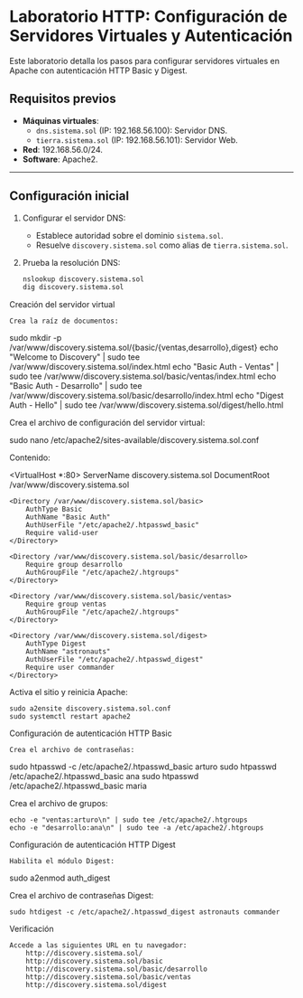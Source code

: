 # Laboratorio HTTP: Configuración de Servidores Virtuales y Autenticación

Este laboratorio detalla los pasos para configurar servidores virtuales en Apache con autenticación HTTP Basic y Digest.

## Requisitos previos
- **Máquinas virtuales**: 
  - `dns.sistema.sol` (IP: 192.168.56.100): Servidor DNS.
  - `tierra.sistema.sol` (IP: 192.168.56.101): Servidor Web.
- **Red**: 192.168.56.0/24.
- **Software**: Apache2.

---

## Configuración inicial

1. Configurar el servidor DNS:
   - Establece autoridad sobre el dominio `sistema.sol`.
   - Resuelve `discovery.sistema.sol` como alias de `tierra.sistema.sol`.

2. Prueba la resolución DNS:
   ```bash
   nslookup discovery.sistema.sol
   dig discovery.sistema.sol

Creación del servidor virtual

    Crea la raíz de documentos:

sudo mkdir -p /var/www/discovery.sistema.sol/{basic/{ventas,desarrollo},digest}
echo "Welcome to Discovery" | sudo tee /var/www/discovery.sistema.sol/index.html
echo "Basic Auth - Ventas" | sudo tee /var/www/discovery.sistema.sol/basic/ventas/index.html
echo "Basic Auth - Desarrollo" | sudo tee /var/www/discovery.sistema.sol/basic/desarrollo/index.html
echo "Digest Auth - Hello" | sudo tee /var/www/discovery.sistema.sol/digest/hello.html

Crea el archivo de configuración del servidor virtual:

sudo nano /etc/apache2/sites-available/discovery.sistema.sol.conf

Contenido:

<VirtualHost *:80>
    ServerName discovery.sistema.sol
    DocumentRoot /var/www/discovery.sistema.sol

    <Directory /var/www/discovery.sistema.sol/basic>
        AuthType Basic
        AuthName "Basic Auth"
        AuthUserFile "/etc/apache2/.htpasswd_basic"
        Require valid-user
    </Directory>

    <Directory /var/www/discovery.sistema.sol/basic/desarrollo>
        Require group desarrollo
        AuthGroupFile "/etc/apache2/.htgroups"
    </Directory>

    <Directory /var/www/discovery.sistema.sol/basic/ventas>
        Require group ventas
        AuthGroupFile "/etc/apache2/.htgroups"
    </Directory>

    <Directory /var/www/discovery.sistema.sol/digest>
        AuthType Digest
        AuthName "astronauts"
        AuthUserFile "/etc/apache2/.htpasswd_digest"
        Require user commander
    </Directory>
</VirtualHost>

Activa el sitio y reinicia Apache:

    sudo a2ensite discovery.sistema.sol.conf
    sudo systemctl restart apache2

Configuración de autenticación HTTP Basic

    Crea el archivo de contraseñas:

sudo htpasswd -c /etc/apache2/.htpasswd_basic arturo
sudo htpasswd /etc/apache2/.htpasswd_basic ana
sudo htpasswd /etc/apache2/.htpasswd_basic maria

Crea el archivo de grupos:

    echo -e "ventas:arturo\n" | sudo tee /etc/apache2/.htgroups
    echo -e "desarrollo:ana\n" | sudo tee -a /etc/apache2/.htgroups

Configuración de autenticación HTTP Digest

    Habilita el módulo Digest:

sudo a2enmod auth_digest

Crea el archivo de contraseñas Digest:

    sudo htdigest -c /etc/apache2/.htpasswd_digest astronauts commander

Verificación

    Accede a las siguientes URL en tu navegador:
        http://discovery.sistema.sol/
        http://discovery.sistema.sol/basic
        http://discovery.sistema.sol/basic/desarrollo
        http://discovery.sistema.sol/basic/ventas
        http://discovery.sistema.sol/digest